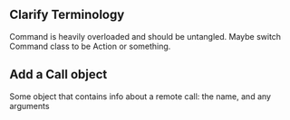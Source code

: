 ## Clarify Terminology
Command is heavily overloaded and should be untangled.  Maybe switch Command
class to be Action or something.

## Add a Call object
Some object that contains info about a remote call: the name, and any arguments
